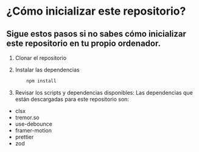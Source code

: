 # ¿Cómo inicializar este repositorio?

## Sigue estos pasos si no sabes cómo inicializar este repositorio en tu propio ordenador.

1. Clonar el repositorio

2. Instalar las dependencias
   ```powershell
       npm install
   ```
3. Revisar los scripts y dependencias disponibles:
   Las dependencias que están descargadas para este repositorio son:

- clsx
- tremor.so
- use-debounce
- framer-motion
- prettier
- zod

